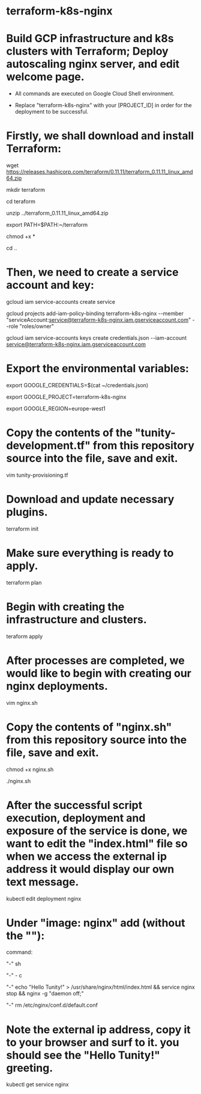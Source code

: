 # terraform-k8s-nginx
# Build GCP infrastructure and k8s clusters with Terraform; Deploy autoscaling nginx server, and edit welcome page. 

* All commands are executed on Google Cloud Shell environment.

* Replace "terraform-k8s-nginx" with your [PROJECT_ID] in order for the deployment to be successful.

# Firstly, we shall download and install Terraform:

wget https://releases.hashicorp.com/terraform/0.11.11/terraform_0.11.11_linux_amd64.zip

mkdir terraform

cd teraform

unzip ../terraform_0.11.11_linux_amd64.zip

export PATH=$PATH:~/terraform

chmod +x *

cd ..

# Then, we need to create a service account and key:

gcloud iam service-accounts create service

gcloud projects add-iam-policy-binding terraform-k8s-nginx --member "serviceAccount:service@terraform-k8s-nginx.iam.gserviceaccount.com" --role "roles/owner"

gcloud iam service-accounts keys create credentials.json --iam-account service@terraform-k8s-nginx.iam.gserviceaccount.com

# Export the environmental variables:

export GOOGLE_CREDENTIALS=$(cat ~/credentials.json)

export GOOGLE_PROJECT=terraform-k8s-nginx

export GOOGLE_REGION=europe-west1

# Copy the contents of the "tunity-development.tf" from this repository source into the file, save and exit.

vim tunity-provisioning.tf

# Download and update necessary plugins.
terraform init

# Make sure everything is ready to apply.
terraform plan

# Begin with creating the infrastructure and clusters.
teraform apply

# After processes are completed, we would like to begin with creating our nginx deployments.

vim nginx.sh 

# Copy the contents of "nginx.sh" from this repository source into the file, save and exit.

chmod +x nginx.sh

./nginx.sh

# After the successful script execution, deployment and exposure of the service is done, we want to edit the "index.html" file so when we access the external ip address it would display our own text message.

kubectl edit deployment nginx

# Under "image: nginx" add (without the ""):

command:

  "-" sh
 
  "-" - c
 
  "-" echo "Hello Tunity!" > /usr/share/nginx/html/index.html && service nginx stop && nginx -g "daemon off;"
  
  "-" rm /etc/nginx/conf.d/default.conf

# Note the external ip address, copy it to your browser and surf to it. you should see the "Hello Tunity!" greeting.

kubectl get service nginx
